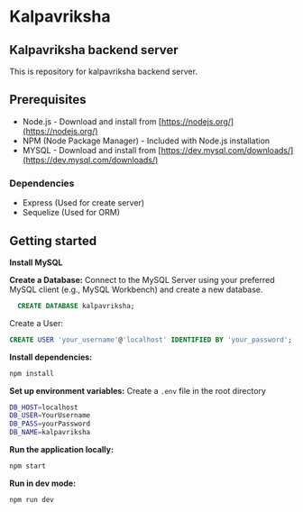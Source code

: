 # Kalpavriksha

## Kalpavriksha backend server

This is repository for kalpavriksha backend server.

 ## Prerequisites

 - Node.js -  Download and install from [https://nodejs.org/](https://nodejs.org/)
 - NPM (Node Package Manager) - Included with Node.js installation
 - MYSQL - Download and install from [https://dev.mysql.com/downloads/](https://dev.mysql.com/downloads/)
 
 ### Dependencies
 - Express (Used for create server)
 - Sequelize (Used for ORM)

## Getting started

 **Install MySQL**

  **Create a Database:**
  Connect to the MySQL Server using your preferred MySQL client (e.g., MySQL Workbench) and create a new database.
```sql
  CREATE DATABASE kalpavriksha;
```
Create a User:

  ```sql
  CREATE USER 'your_username'@'localhost' IDENTIFIED BY 'your_password';
  ```
 **Install dependencies:**
  ```bash
  npm install
   ````

**Set up environment variables:**
Create a `.env` file in the root directory
```bash
DB_HOST=localhost
DB_USER=YourUsername
DB_PASS=yourPassword
DB_NAME=kalpavriksha
 ```

**Run the application locally:**
```bash
npm start
 ```
**Run in dev mode:**
```bash
npm run dev
```
